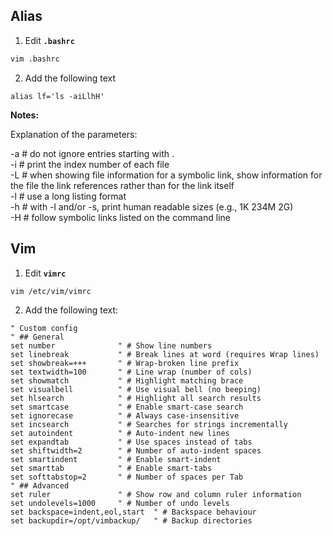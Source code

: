 ## Alias


1. Edit **`.bashrc`**
```bash
vim .bashrc
```

2. Add the  following text
```
alias lf='ls -aiLlhH'
```

**Notes:**

Explanation of the parameters:

-a # do not ignore entries starting with .  
-i # print the index number of each file  
-L # when showing file information for a symbolic link, show information for the file the link references rather than for the link itself  
-l # use a long listing format  
-h # with -l and/or -s, print human readable sizes (e.g., 1K 234M 2G)  
-H # follow symbolic links listed on the command line  

## Vim

1. Edit **`vimrc`**
```bash
vim /etc/vim/vimrc
```

2. Add the following text:
```config
" Custom config
" ## General
set number              " # Show line numbers  
set linebreak           " # Break lines at word (requires Wrap lines)  
set showbreak=+++       " # Wrap-broken line prefix  
set textwidth=100       " # Line wrap (number of cols)  
set showmatch           " # Highlight matching brace
set visualbell          " # Use visual bell (no beeping)
set hlsearch            " # Highlight all search results
set smartcase           " # Enable smart-case search
set ignorecase          " # Always case-insensitive
set incsearch           " # Searches for strings incrementally
set autoindent          " # Auto-indent new lines
set expandtab           " # Use spaces instead of tabs
set shiftwidth=2        " # Number of auto-indent spaces
set smartindent         " # Enable smart-indent
set smarttab            " # Enable smart-tabs
set softtabstop=2       " # Number of spaces per Tab
" ## Advanced
set ruler               " # Show row and column ruler information
set undolevels=1000     " # Number of undo levels
set backspace=indent,eol,start  " # Backspace behaviour
set backupdir=/opt/vimbackup/	" # Backup directories
```
